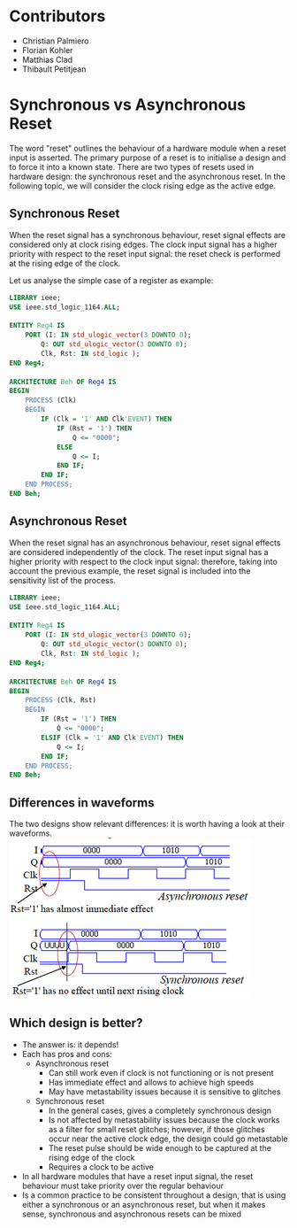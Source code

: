 # Contributors
* Christian Palmiero
* Florian Kohler
* Matthias Clad
* Thibault Petitjean

# Synchronous vs Asynchronous Reset
The word "reset" outlines the behaviour of a hardware module when a reset input is asserted. The primary purpose of a reset is to initialise a design and to force it into a known state. 
There are two types of resets used in hardware design: the synchronous reset and the asynchronous reset. In the following topic, we will consider the clock rising edge as the active edge.

## Synchronous Reset
When the reset signal has a synchronous behaviour, reset signal effects are considered only at clock rising edges. The clock input signal has a higher priority with respect to the reset input signal: the reset check is performed at the rising edge of the clock.

Let us analyse the simple case of a register as example:
```vhdl
LIBRARY ieee;
USE ieee.std_logic_1164.ALL;

ENTITY Reg4 IS
    PORT (I: IN std_ulogic_vector(3 DOWNTO 0);
        Q: OUT std_ulogic_vector(3 DOWNTO 0);
        Clk, Rst: IN std_logic );
END Reg4;

ARCHITECTURE Beh OF Reg4 IS
BEGIN
    PROCESS (Clk)
    BEGIN
        IF (Clk = '1' AND Clk'EVENT) THEN
            IF (Rst = '1') THEN
                Q <= "0000";
            ELSE
                Q <= I;
            END IF;
        END IF;
    END PROCESS;
END Beh;
```

## Asynchronous Reset
When the reset signal has an asynchronous behaviour, reset signal effects are considered independently of the clock. The reset input signal has a higher priority with respect to the clock input signal: therefore, taking into account the previous example, the reset signal is included into the sensitivity list of the process.

```vhdl
LIBRARY ieee;
USE ieee.std_logic_1164.ALL;

ENTITY Reg4 IS
    PORT (I: IN std_ulogic_vector(3 DOWNTO 0);
        Q: OUT std_ulogic_vector(3 DOWNTO 0);
        Clk, Rst: IN std_logic );
END Reg4;

ARCHITECTURE Beh OF Reg4 IS
BEGIN
    PROCESS (Clk, Rst)
    BEGIN
        IF (Rst = '1') THEN
            Q <= "0000";
        ELSIF (Clk = '1' AND Clk'EVENT) THEN
            Q <= I;
        END IF;
    END PROCESS;
END Beh;
```

## Differences in waveforms
The two designs show relevant differences: it is worth having a look at their waveforms.
![Reset](images/reset.png "Reset")

## Which design is better?
* The answer is: it depends!
* Each has pros and cons:
  *  Asynchronous reset
      * Can still work even if clock is not functioning or is not present
      * Has immediate effect and allows to achieve high speeds
      * May have metastability issues because it is sensitive to glitches
  * Synchronous reset
      * In the general cases, gives a completely synchronous design
      * Is not affected by metastability issues because the clock works as a filter for small reset glitches; however, if those glitches occur near the active clock edge, the design could go metastable
      * The reset pulse should be wide enough to be captured at the rising edge of the clock
      * Requires a clock to be active
* In all hardware modules that have a reset input signal, the reset behaviour must take priority over the regular behaviour
* Is a common practice to be consistent throughout a design, that is using either a synchronous or an asynchronous reset, but when it makes sense, synchronous and asynchronous resets can be mixed
